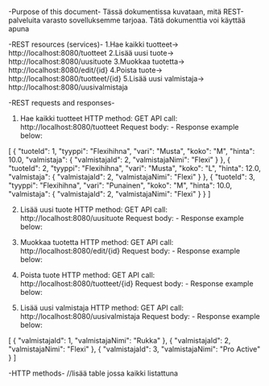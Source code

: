 -Purpose of this document-
Tässä dokumentissa kuvataan, mitä REST-palveluita varasto sovelluksemme tarjoaa. Tätä dokumenttia voi käyttää apuna 

-REST resources (services)-
1.Hae kaikki tuotteet-> http://localhost:8080/tuotteet
2.Lisää uusi tuote-> http://localhost:8080/uusituote
3.Muokkaa tuotetta-> http://localhost:8080/edit/{id}
4.Poista tuote-> http://localhost:8080/tuotteet/{id}
5.Lisää uusi valmistaja-> http://localhost:8080/uusivalmistaja

-REST requests and responses-
1. Hae kaikki tuotteet
HTTP method: GET
API call: http://localhost:8080/tuotteet
Request body: -
Response example below:


[
  {
    "tuoteId": 1,
    "tyyppi": "Flexihihna",
    "vari": "Musta",
    "koko": "M",
    "hinta": 10.0,
    "valmistaja": {
      "valmistajaId": 2,
      "valmistajaNimi": "Flexi"
    }
  },
  {
    "tuoteId": 2,
    "tyyppi": "Flexihihna",
    "vari": "Musta",
    "koko": "L",
    "hinta": 12.0,
    "valmistaja": {
      "valmistajaId": 2,
      "valmistajaNimi": "Flexi"
    }
  },
  {
    "tuoteId": 3,
    "tyyppi": "Flexihihna",
    "vari": "Punainen",
    "koko": "M",
    "hinta": 10.0,
    "valmistaja": {
      "valmistajaId": 2,
      "valmistajaNimi": "Flexi"
    }
  }
]

2. Lisää uusi tuote
HTTP method: GET
API call: http://localhost:8080/uusituote
Request body: -
Response example below:

3. Muokkaa tuotetta
HTTP method: GET
API call: http://localhost:8080/edit/{id}
Request body: -
Response example below:

4. Poista tuote
HTTP method: GET
API call: http://localhost:8080/tuotteet/{id}
Request body: -
Response example below:

5. Lisää uusi valmistaja
HTTP method: GET
API call: http://localhost:8080/uusivalmistaja
Request body: -
Response example below:

[
  {
    "valmistajaId": 1,
    "valmistajaNimi": "Rukka"
  },
  {
    "valmistajaId": 2,
    "valmistajaNimi": "Flexi"
  },
  {
    "valmistajaId": 3,
    "valmistajaNimi": "Pro Active"
  }
]

-HTTP methods-
//lisää table jossa kaikki listattuna